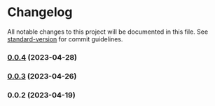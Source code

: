 # Changelog

All notable changes to this project will be documented in this file. See [standard-version](https://github.com/conventional-changelog/standard-version) for commit guidelines.

### [0.0.4](https://github.com/SethEden/hayd-CAF/compare/v0.0.3...v0.0.4) (2023-04-28)

### [0.0.3](https://github.com/SethEden/hayd-CAF/compare/v0.0.2...v0.0.3) (2023-04-26)

### 0.0.2 (2023-04-19)
